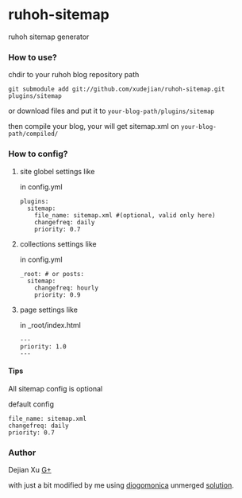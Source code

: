 ruhoh-sitemap
=============

ruhoh sitemap generator

### How to use?

chdir to your ruhoh blog repository path

`git submodule add git://github.com/xudejian/ruhoh-sitemap.git plugins/sitemap`

or download files and put it to `your-blog-path/plugins/sitemap`

then compile your blog, your will get sitemap.xml on `your-blog-path/compiled/`

### How to config?

1. site globel settings like

    in config.yml

    ```
    plugins:
      sitemap:
        file_name: sitemap.xml #(optional, valid only here)
        changefreq: daily
        priority: 0.7
    ```

2. collections settings like

    in config.yml

    ```
    _root: # or posts:
      sitemap:
        changefreq: hourly
        priority: 0.9
    ```

3. page settings like

    in _root/index.html

    ```
    ---
    priority: 1.0
    ---
    ```

#### Tips

All sitemap config is optional

default config

```
file_name: sitemap.xml
changefreq: daily
priority: 0.7
```


### Author

Dejian Xu
[G+](https://plus.google.com/116305544434538996428?rel=author)

with just a bit modified by me using [diogomonica](https://github.com/diogomonica) unmerged [solution](https://github.com/xudejian/ruhoh-sitemap/pull/1).

